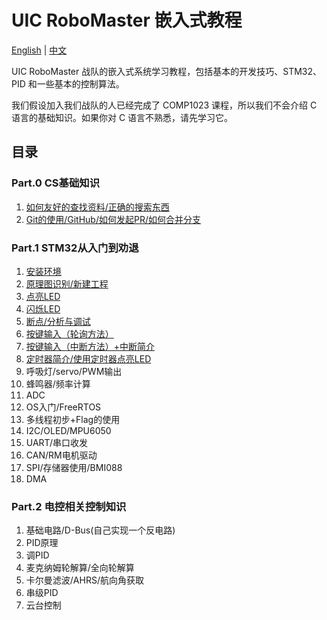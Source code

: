 # UIC RoboMaster 嵌入式教程

[English](README.md) | [中文](README_zh.md)

UIC RoboMaster 战队的嵌入式系统学习教程，包括基本的开发技巧、STM32、PID 和一些基本的控制算法。

我们假设加入我们战队的人已经完成了 COMP1023 课程，所以我们不会介绍 C 语言的基础知识。如果你对 C 语言不熟悉，请先学习它。

## 目录

### Part.0 CS基础知识

1. [如何友好的查找资料/正确的搜索东西](Part.0/1.How_to_search/README_zh.md)
2. [Git的使用/GitHub/如何发起PR/如何合并分支](Part.0/2.How_to_use_git/README_zh.md)

### Part.1 STM32从入门到劝退

1. [安装环境](Part.1/1.Install_Environments/README_zh.md)
2. [原理图识别/新建工程](Part.1/2.New_Empty_Project/README_zh.md)
3. [点亮LED](Part.1/3.Light_LED/README_zh.md)
4. [闪烁LED](Part.1/4.Flash_LED/README_zh.md)
5. [断点/分析与调试](Part.1/5.BreakPoint/README_zh.md)
6. [按键输入（轮询方法）](Part.1/6.Key_Input/README_zh.md)
7. [按键输入（中断方法）+中断简介](Part.1/7.Key_Inturrupt/README_zh.md)
8. [定时器简介/使用定时器点亮LED](Part.1/8.Timer/README_zh.md)
9. 呼吸灯/servo/PWM输出
10. 蜂鸣器/频率计算
11. ADC
12. OS入门/FreeRTOS
13. 多线程初步+Flag的使用
14. I2C/OLED/MPU6050
15. UART/串口收发
16. CAN/RM电机驱动
17. SPI/存储器使用/BMI088
18. DMA

### Part.2 电控相关控制知识

1. 基础电路/D-Bus(自己实现一个反电路)
2. PID原理
3. 调PID
4. 麦克纳姆轮解算/全向轮解算
5. 卡尔曼滤波/AHRS/航向角获取
6. 串级PID
7. 云台控制

